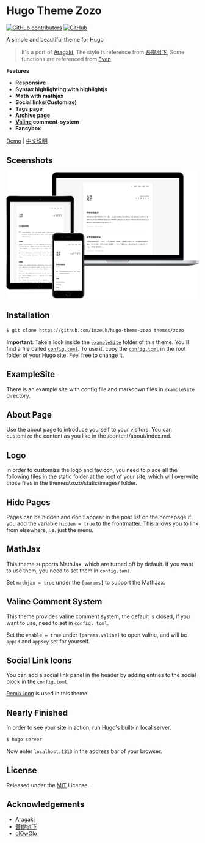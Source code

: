 # Hugo Theme Zozo

[![GitHub contributors](https://img.shields.io/github/contributors/imzeuk/hugo-theme-zozo.svg?style=social)](https://github.com/imzeuk/hugo-theme-zozo/graphs/contributors)
[![GitHub](https://img.shields.io/github/license/imzeuk/hugo-theme-zozo.svg?style=social)](https://github.com/imzeuk/hugo-theme-zozo/blob/master/LICENSE)

A simple and beautiful theme for Hugo

> It's a port of [Aragaki](https://github.com/PCDotFan/Aragaki), The style is reference from [菩提树下](https://blog.caicai.me/), Some functions are referenced from [Even](https://github.com/olOwOlo/hugo-theme-even)

**Features**

+ **Responsive**
+ **Syntax highlighting with highlightjs**
+ **Math with mathjax** 
+ **Social links(Customize)**
+ **Tags page**
+ **Archive page**
+ **[Valine](https://valine.js.org/en/index.html) comment-system**
+ **Fancybox**

[Demo](https://demo.zeuk.me) | [中文说明](./README-zh.md)

## Sceenshots

![zozo](./images/showcase.png)

## Installation

```bash
$ git clone https://github.com/imzeuk/hugo-theme-zozo themes/zozo
```

**Important**: Take a look inside the [`exampleSite`](./exampleSite) folder of this theme. You'll find a file called [`config.toml`](./exampleSite/config.toml). To use it, copy the [`config.toml`](./exampleSite/config.toml) in the root folder of your Hugo site. Feel free to change it.

## ExampleSite

There is an example site with config file and markdown files in `exampleSite` directory.

## About Page

Use the about page to introduce yourself to your visitors. You can customize the content as you like in the /content/about/index.md.

## Logo

In order to customize the logo and favicon, you need to place all the following files in the static folder at the root of your site, which will overwrite those files in the themes/zozo/static/images/ folder.

## Hide Pages

Pages can be hidden and don't appear in the post list on the homepage if you add the variable `hidden = true` to the frontmatter. This allows you to link from elsewhere, i.e. just the menu.

## MathJax

This theme supports MathJax, which are turned off by default. If you want to use them, you need to set them in `config.toml`.

Set `mathjax = true` under the `[params]` to support the MathJax.

## Valine Comment System

This theme provides valine comment system, the default is closed, if you want to use, need to set in `config. toml`.

Set the `enable = true` under `[params.valine]` to open valine, and will be `appId` and `appKey` set for yourself.

## Social Link Icons

You can add a social link panel in the header by adding entries to the social block in the `config.toml`.

[Remix icon](https://remixicon.com/) is used in this theme.

## Nearly Finished

In order to see your site in action, run Hugo's built-in local server.

```bash
$ hugo server
```

Now enter `localhost:1313` in the address bar of your browser.

## License

Released under the [MIT](https://github.com/imzeuk/hugo-theme-zozo/blob/master/LICENSE) License.

## Acknowledgements

- [Aragaki](https://github.com/PCDotFan/Aragaki)
- [菩提树下](https://blog.caicai.me/)
- [olOwOlo](https://olowolo.com/)